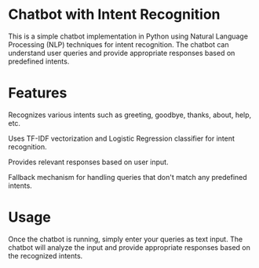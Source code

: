 # Chatbot with Intent Recognition

This is a simple chatbot implementation in Python using Natural Language Processing (NLP) techniques for intent recognition. The chatbot can understand user queries and provide appropriate responses based on predefined intents.

# Features
Recognizes various intents such as greeting, goodbye, thanks, about, help, etc.

Uses TF-IDF vectorization and  Logistic Regression classifier for intent recognition.

Provides relevant responses based on user input.

Fallback mechanism for handling queries that don't match any predefined intents.

# Usage
Once the chatbot is running, simply enter your queries as text input. The chatbot will analyze the input and provide appropriate responses based on the recognized intents.

